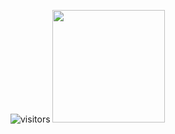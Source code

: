 ![visitors](https://visitor-badge.glitch.me/badge?page_id=page.id)
<img height="180em" background-color="gray" src="https://github-readme-stats.vercel.app/api?username=HuuToan02&show_icons=true&hide_border=true&&count_private=true&include_all_commits=true" />
